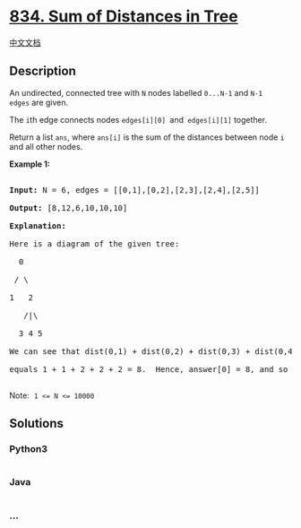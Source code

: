 # [834. Sum of Distances in Tree](https://leetcode.com/problems/sum-of-distances-in-tree)

[中文文档](/solution/0800-0899/0834.Sum%20of%20Distances%20in%20Tree/README.md)

## Description
<p>An undirected, connected&nbsp;tree with <code>N</code> nodes labelled <code>0...N-1</code> and <code>N-1</code> <code>edges</code>&nbsp;are&nbsp;given.</p>



<p>The <code>i</code>th edge connects nodes&nbsp;<code>edges[i][0] </code>and<code>&nbsp;edges[i][1]</code>&nbsp;together.</p>



<p>Return a list <code>ans</code>, where <code>ans[i]</code> is the sum of the distances between node <code>i</code> and all other nodes.</p>



<p><strong>Example 1:</strong></p>



<pre>

<strong>Input: </strong>N = 6, edges = [[0,1],[0,2],[2,3],[2,4],[2,5]]

<strong>Output: </strong>[8,12,6,10,10,10]

<strong>Explanation: </strong>

Here is a diagram of the given tree:

  0

 / \

1   2

   /|\

  3 4 5

We can see that dist(0,1) + dist(0,2) + dist(0,3) + dist(0,4) + dist(0,5)

equals 1 + 1 + 2 + 2 + 2 = 8.  Hence, answer[0] = 8, and so on.

</pre>



<p>Note:<font face="monospace">&nbsp;<code>1 &lt;= N &lt;= 10000</code></font></p>




## Solutions


<!-- tabs:start -->

### **Python3**

```python

```

### **Java**

```java

```

### **...**
```

```

<!-- tabs:end -->